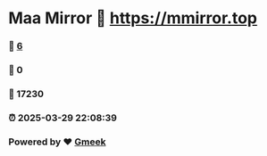 # Maa Mirror :link: https://mmirror.top 
### :page_facing_up: [6](https://mmirror.top/tag.html) 
### :speech_balloon: 0 
### :hibiscus: 17230 
### :alarm_clock: 2025-03-29 22:08:39 
### Powered by :heart: [Gmeek](https://github.com/Meekdai/Gmeek)
